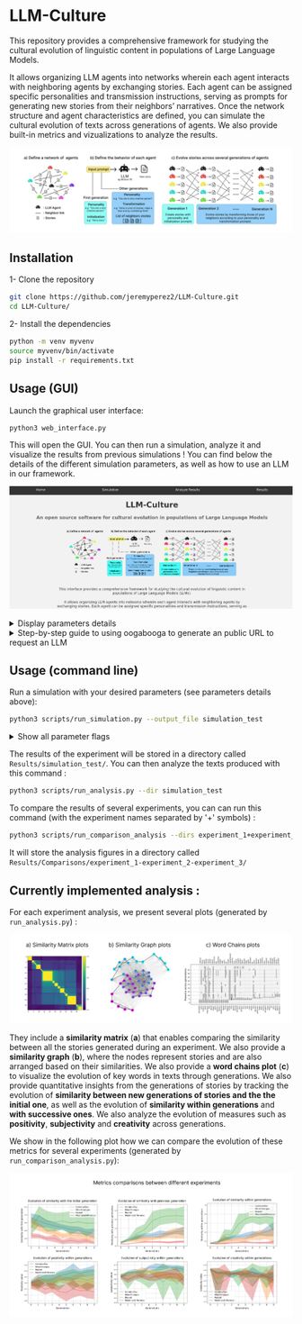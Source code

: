 # LLM-Culture

This repository provides a comprehensive framework for studying the cultural evolution of linguistic content in populations of Large Language Models. 

It allows organizing LLM agents into networks wherein each agent interacts with neighboring agents by exchanging stories. Each agent can be assigned specific personalities and transmission instructions, serving as prompts for generating new stories from their neighbors’ narratives. Once the network structure and agent characteristics are defined, you can simulate the cultural evolution of texts across generations of agents. We also provide built-in metrics and vizualizations to analyze the results.


![introduction_figure](/static/introduction_figure.png)


## Installation 

1- Clone the repository



```bash
git clone https://github.com/jeremyperez2/LLM-Culture.git
cd LLM-Culture/
```

2- Install the dependencies 

```bash
python -m venv myvenv
source myvenv/bin/activate
pip install -r requirements.txt
```

## Usage (GUI)

Launch the graphical user interface:

```bash
python3 web_interface.py
```

This will open the GUI. You can then run a simulation, analyze it and visualize the results from previous simulations ! You can find below the details of the different simulation parameters, as well as how to use an LLM in our framework.


![GUI](/static/web_interface.png)

<details>
  
  <summary>Display parameters details</summary>
  
  - Simulation name: Give a name to your simulation. This will be the name of the folder when the simulation results are stored.
  
  - Number of agents: use this to specify how many agents you wish to simulate
    
  - Number of timesteps: use this to specify for how many timesteps the simulation should run

  - Number of seeds: use this to specify how many times the whole simulation should be repeated. 
    
  - Network structure: use this to specify the stucture of the social network. You can view the selected structure by clicking on "Display Graph"

  - Initialization prompts: use this to set the prompt given each agent at the first timestep. You can choose among already registered prompt using the drop-down menu, or add a new prompt to this list by clicking on "Add Prompt...". This will open a window where you can enter the name and content of your new prompt.
    
  - Transmission prompts: use this to set the prompt that will be concatenated with the stories of each agent's neighbors after the first timestep. As for the Initialization prompt, you may select an existing prompt or create a new one.
    
  - Personalities: use this to assign a personality to each agent. The personality will be concatenated with the rest of the prompt. If you want all agents to have the same personality, tick the "Same for all agents" box. You can then select a personality from the drop-down menu or create a new one. If you want agents to have different personalities, untick the "Same for all agents" box and select a personality for each agent.  
    
  - Server access URL: URL to which the requests will be sent to get answers from the LLM. In our case, we generated such an URL using oogabooga (https://github.com/oobabooga/text-generation-webui) and we provide a step-by-step guide below.
</details>

<details>
    
  <summary> Step-by-step guide to using oogabooga to generate an public URL to request an LLM </summary>
    
  - Manually install oogabooga Text generation web UI by following the steps described here: https://github.com/oobabooga/text-generation-webui (section "Setup details and information about installing manually")
  
  - Launch a server: 
  ```bash
  python server.py  --gradio-auth username:password --listen --public-api --share
  ```
  3. This will output an OpenAI-compatible API URL: https://xxxx-xxxx-xxxx-xxxx.trycloudflare, and a "gradio.live" URL: "Running on public URL: https://xxxxxxxx.gradio.live"

  4. Paste the OpenAI-compatible URL in the field "Server access URL" of the LLM-Culture GUI.

  5. Open the gradio.live URL in your browser. 

  6. Go to the model tab and download a model from [huggingface](https://huggingface.co). We used https://huggingface.co/TheBloke/Mistral-7B-OpenOrca-GGUF, with File name "mistral-7b-openorca.Q4_K_M.gguf". Select an appropriate Model loader (we used llama.cpp). 

  7. Click on Load to load the model. 

  8. Once the model is loaded, you can go back to the LLM-Culture GUI and run your simulations!
</details>
    


## Usage (command line)


Run a simulation with your desired parameters (see parameters details above): 

```bash
python3 scripts/run_simulation.py --output_file simulation_test
```

<details>
    
  <summary> Show all parameter flags </summary>
    
  - "-na" : Number of agents (int).

  - "-nt" : Number of timesteps (int).

  - "-ns" : Network structure (choices: 'sequence','fully_connected' 'circle', 'caveman').

  - "-nc" : Number of cliques for a caveman network (int).

  - "-pi": Name of the initialization prompt (str). The prompt should be already registered in llm_culture/data/parameters/prompt_init.json.

  - "-pu" : Name of the transformation prompt (str). The prompt should be already registered in llm_culture/data/parameters/prompt_update.json.

  - "-pl" : Personality list (list of str). Each personality should be already registered in llm_culture/data/parameters/personalities.json. The length of the list of personalities should be equal to the number of agents.

  - "-o" : Name of the folder in which to store results (str).

  - "-url": URL to send the prompt to (str).

</details>

The results of the experiment will be stored in a directory called ```Results/simulation_test/```. You can then analyze the texts produced with this command : 

```bash
python3 scripts/run_analysis.py --dir simulation_test
```

To compare the results of several experiments, you can can run this command (with the experiment names separated by '+' symbols) : 

```bash
python3 scripts/run_comparison_analysis --dirs experiment_1+experiment_2+experiment_3
```

It will store the analysis figures in a directory called ```Results/Comparisons/experiment_1-experiment_2-experiment_3/```


## Currently implemented analysis : 


For each experiment analysis, we present several plots (generated by ```run_analysis.py```) : 

![analysis_plots](/static/experiment_analysis_figures.png)

They include a **similarity matrix** (**a**) that enables comparing the similarity between all the stories generated during an experiment. We also provide a **similarity graph** (**b**), where the nodes represent stories and are also arranged based on their similarities. We also provide a **word chains plot** (**c**) to visualize the evolution of key words in texts through generations. We also provide quantitative insights from the generations of stories by tracking the evolution of **similarity between new generations of stories and the the initial one**, as well as the evolution of **similarity within generations** and **with successive ones**. We also analyze the evolution of measures such as **positivity**, **subjectivity** and **creativity** across generations.


We show in the following plot how we can compare the evolution of these metrics for several experiments (generated by ```run_comparison_analysis.py```): 

![comparison_analysis_plots](/static/experiment_analysis_comparison_figures.png)
